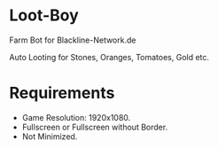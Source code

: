 # Loot-Boy
Farm Bot for Blackline-Network.de

Auto Looting for Stones, Oranges, Tomatoes, Gold etc.

# Requirements

- Game Resolution: 1920x1080.
- Fullscreen or Fullscreen without Border.
- Not Minimized.
